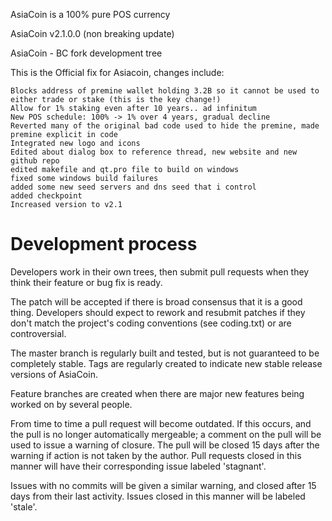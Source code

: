 

AsiaCoin is a 100% pure POS currency

AsiaCoin v2.1.0.0 (non breaking update)

AsiaCoin - BC fork development tree

This is the Official fix for Asiacoin, changes include:

    Blocks address of premine wallet holding 3.2B so it cannot be used to either trade or stake (this is the key change!)
    Allow for 1% staking even after 10 years.. ad infinitum
    New POS schedule: 100% -> 1% over 4 years, gradual decline
    Reverted many of the original bad code used to hide the premine, made premine explicit in code
    Integrated new logo and icons
    Edited about dialog box to reference thread, new website and new github repo
    edited makefile and qt.pro file to build on windows
    fixed some windows build failures
    added some new seed servers and dns seed that i control
    added checkpoint
    Increased version to v2.1


Development process
===========================

Developers work in their own trees, then submit pull requests when
they think their feature or bug fix is ready.

The patch will be accepted if there is broad consensus that it is a
good thing.  Developers should expect to rework and resubmit patches
if they don't match the project's coding conventions (see coding.txt)
or are controversial.

The master branch is regularly built and tested, but is not guaranteed
to be completely stable. Tags are regularly created to indicate new
stable release versions of AsiaCoin.

Feature branches are created when there are major new features being
worked on by several people.

From time to time a pull request will become outdated. If this occurs, and
the pull is no longer automatically mergeable; a comment on the pull will
be used to issue a warning of closure. The pull will be closed 15 days
after the warning if action is not taken by the author. Pull requests closed
in this manner will have their corresponding issue labeled 'stagnant'.

Issues with no commits will be given a similar warning, and closed after
15 days from their last activity. Issues closed in this manner will be 
labeled 'stale'.
